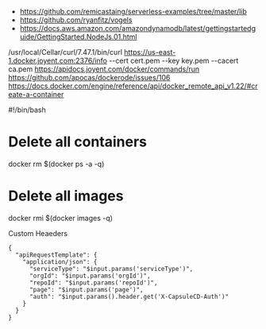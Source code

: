 
- https://github.com/remicastaing/serverless-examples/tree/master/lib
- https://github.com/ryanfitz/vogels
- https://docs.aws.amazon.com/amazondynamodb/latest/gettingstartedguide/GettingStarted.NodeJs.01.html


/usr/local/Cellar/curl/7.47.1/bin/curl https://us-east-1.docker.joyent.com:2376/info --cert cert.pem --key key.pem --cacert ca.pem
https://apidocs.joyent.com/docker/commands/run
https://github.com/apocas/dockerode/issues/106
https://docs.docker.com/engine/reference/api/docker_remote_api_v1.22/#create-a-container


#!/bin/bash
# Delete all containers
docker rm $(docker ps -a -q)
# Delete all images
docker rmi $(docker images -q)


Custom Heaeders

	{
	  "apiRequestTemplate": {
		"application/json": {
		  "serviceType": "$input.params('serviceType')",
		  "orgId": "$input.params('orgId')",
		  "repoId": "$input.params('repoId')",
		  "page": "$input.params('page')",
		  "auth": "$input.params().header.get('X-CapsuleCD-Auth')"
		}
	  }
	}
